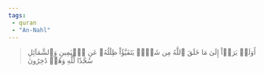 ```yaml
---
tags: 
 - quran 
 - "An-Nahl"
---
```


> أَوَلَمۡ يَرَوۡاْ إِلَىٰ مَا خَلَقَ ٱللَّهُ مِن شَيۡءٖ يَتَفَيَّؤُاْ ظِلَٰلُهُۥ عَنِ ٱلۡيَمِينِ وَٱلشَّمَآئِلِ سُجَّدٗا لِّلَّهِ وَهُمۡ دَٰخِرُونَ
